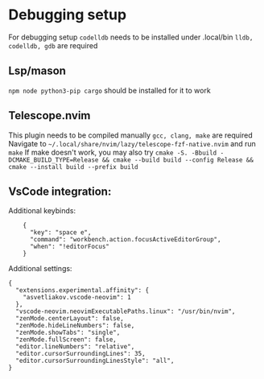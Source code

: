 # Debugging setup
For debugging setup ```codelldb``` needs to be installed under .local/bin
```lldb, codelldb, gdb``` are required

## Lsp/mason
```npm node python3-pip cargo``` should be installed for it to work

## Telescope.nvim
This plugin needs to be compiled manually 
```gcc, clang, make``` are required
Navigate to ```~/.local/share/nvim/lazy/telescope-fzf-native.nvim``` and run ```make``` 
If make doesn't work, you may also try ```cmake -S. -Bbuild -DCMAKE_BUILD_TYPE=Release && cmake --build build --config Release && cmake --install build --prefix build```

## VsCode integration:
Additional keybinds: <br>
```
    {
      "key": "space e",
      "command": "workbench.action.focusActiveEditorGroup",
      "when": "!editorFocus"
    }
```
Additional settings: <br>
```
{
  "extensions.experimental.affinity": {
    "asvetliakov.vscode-neovim": 1
  },
  "vscode-neovim.neovimExecutablePaths.linux": "/usr/bin/nvim",
  "zenMode.centerLayout": false,
  "zenMode.hideLineNumbers": false,
  "zenMode.showTabs": "single",
  "zenMode.fullScreen": false,
  "editor.lineNumbers": "relative",
  "editor.cursorSurroundingLines": 35,
  "editor.cursorSurroundingLinesStyle": "all",
}
```
